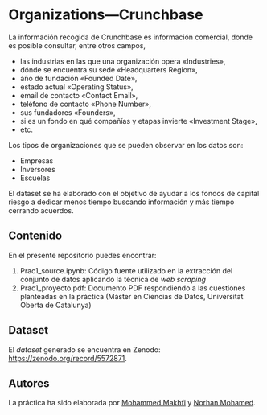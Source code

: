 # Organizations—Crunchbase

La información recogida de Crunchbase es información comercial, donde es posible consultar, entre otros campos, 
* las industrias en las que una organización opera «Industries», 
* dónde se encuentra su sede «Headquarters Region», 
* año de fundación «Founded Date», 
* estado actual «Operating Status», 
* email de contacto «Contact Email», 
* teléfono de contacto «Phone Number», 
* sus fundadores «Founders», 
* si es un fondo en qué compañías y etapas invierte «Investment Stage», 
* etc. 

Los tipos de organizaciones que se pueden observar en los datos son:
* Empresas
* Inversores
* Escuelas

El dataset se ha elaborado con el objetivo de ayudar a los fondos de capital riesgo a dedicar menos tiempo buscando información y más tiempo cerrando acuerdos.

## Contenido
En el presente repositorio puedes encontrar:

1. Prac1_source.ipynb: Código fuente utilizado en la extracción del conjunto de datos aplicando la técnica de *web scraping*
2. Prac1_proyecto.pdf: Documento PDF respondiendo a las cuestiones planteadas en la práctica (Máster en Ciencias de Datos, Universitat Oberta de Catalunya)

## Dataset
El *dataset* generado se encuentra en Zenodo: https://zenodo.org/record/5572871.

## Autores
La práctica ha sido elaborada por [Mohammed Makhfi](https://www.linkedin.com/in/mohammedmakhfi/) y [Norhan Mohamed](https://www.linkedin.com/in/norhan-mohamed-5309a225/).
